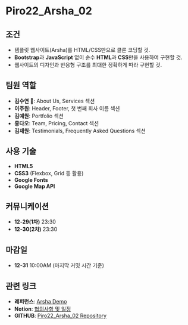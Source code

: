 # Piro22_Arsha_02

## 조건
- 템플릿 웹사이트(Arsha)를 HTML/CSS만으로 클론 코딩할 것. 
- **Bootstrap**과 **JavaScript** 없이 순수 **HTML**과 **CSS**만을 사용하여 구현할 것. 
- 웹사이트의 디자인과 반응형 구조를 최대한 정확하게 따라 구현할 것.

## 팀원 역할

- **김수연 👑**: About Us, Services 섹션
- **이주원**: Header, Footer, 첫 번째 회사 이름 섹션
- **김예원**: Portfolio 섹션
- **홍다오**: Team, Pricing, Contact 섹션
- **김재원**: Testimonials, Frequently Asked Questions 섹션


## 사용 기술

- **HTML5**
- **CSS3** (Flexbox, Grid 등 활용)
- **Google Fonts**
- **Google Map API**


## 커뮤니케이션

- **12-29(1차)** 23:30
- **12-30(2차)** 23:30


## 마감일

- **12-31** 10:00AM (마지막 커밋 시간 기준)


## 관련 링크

- **레퍼런스**: [Arsha Demo](https://bootstrapmade.com/demo/Arsha/)
- **Notion**: [협의사항 및 일정](https://www.notion.so/16a4042295a980508548f69608b45b1d?pvs=21)
- **GITHUB**: [Piro22_Arsha_02 Repository](https://github.com/Pirogramming-22/Piro22_Arsha_02)
